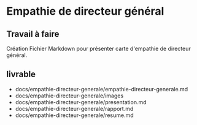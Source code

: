 # Empathie de directeur général
## Travail à faire 
Création Fichier Markdown pour présenter carte d'empathie de directeur général.

## livrable 

- docs/empathie-directeur-generale/empathie-directeur-generale.md
- docs/empathie-directeur-generale/images
- docs/empathie-directeur-generale/presentation.md
- docs/empathie-directeur-generale/rapport.md
- docs/empathie-directeur-generale/resume.md